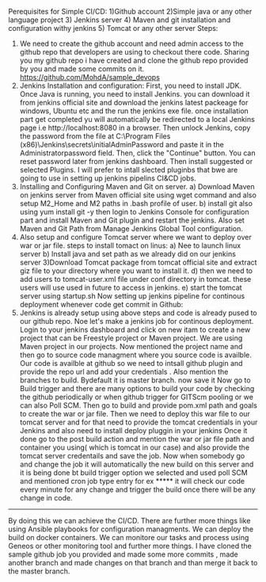 Perequisites for Simple CI/CD:
1)Github account
2)Simple java or any other language project
3) Jenkins server
4) Maven and git installation and configuration withy jenkins
5) Tomcat or any other server
Steps:
1) We need to create the github account and need admin  access to the github repo that developers are using to checkout there code. Sharing you my github repo i have created and clone the github repo provided by you and made some commits on it.
https://github.com/MohdA/sample_devops
2) Jenkins Installation and configuration:
First, you need to install JDK. Once Java is running, you need to install Jenkins. you can download it from jenkins official site and download the jenkins latest packeage for windows, Ubuntu etc and the run the jenkins exe file.
once installation part get completed yu will automatically be redirected to a local Jenkins page i.e http://localhost:8080 in a browser.
Then  unlock Jenkins, copy the password from the file at C:\Program Files (x86)\Jenkins\secrets\initialAdminPassword and paste it in the Administratorpassword field. Then, click the "Continue" button. You can reset password later from jenkins dashboard.
Then install suggested or selected Plugins. I will prefer to intall slected pluginbs that bwe are going to use in setting up jenkins pipelins CI&CD jobs. 
3) Installing and Configuring Maven  and Git on server.
a) Download Maven on jenkins server from Maven official site using wget command and also setup M2_Home and M2 paths in .bash profile of user.
b) install git also using yum install git -y
then login to Jenkins Console for configuration part and install Maven and Git plugin and restart  the jenkins.
Also set Maven and Git Path from Manage Jenkins Global Tool configuration.
4) Also setup and configure Tomcat server where we want to deploy over war or jar file.
steps  to install tomact on linus:
a) Nee to launch linux server
b) Install java and set path as we already did on our jenkins server
3)Download Tomcat package from tomcat official site and extract giz file to your directory where you want to install it.
d) then we need to add users to tomcat-user.xml file under conf directory in tomcat. these users will use used in future to access in jenkins.
e) start the tomcat server using startup.sh
Now setting up jenkins pipeline for continous deployment whenever code get commit in Github:
1) Jenkins is already setup using above steps and code is already pused to our github repo. Noe let's make a jenkins job for continous deployment.
Login to your jenkins dashboard and click on new itam to create a new project that can be Freestyle project or Maven project. We are using Maven project in our projects.
Now mentioned the project name and then go to source code managment  where you source code is availble. Our code is availble at github so we need to intsall github plugin and provide the repo url and add your credentials . Also mention the branches to build. Bydefault it is master branch. now save it
Now go to Build trigger and there are many options to build your code by checking the github periodically or when github trigger for GITScm pooling or we can also Poll SCM.
Then go to build and provide pom.xml path and goals to create the war or jar file.
Then we need to deploy this war file to our tomcat server and for that need to provide the tomcat credentials in your Jenkins and also need to install deploy pluggin in your jenkins
Once it done go to the post build action and mention the war or jar file path and container you using( which is tomcat in our case) and also provide the tomcat server credentails and save the job.
Now when somebody go and change the job it will automatically the new build on this server and it is being done bt build trigger option we selected and used poll SCM and mentioned cron job type entry for ex ***** it will check our code every minute for any change and trigger the build once there will be any change in code.
----------------------------------------------------------------------------------------------------------------
By doing this we can achieve the CI/CD. There are further more things like using Ansible playbooks for configuration managments. We can deploy the build on docker containers.
We can monitore our tasks and process using Geneos or other monitoring tool and further more things.
I have cloned the sample github job you provided and made some more commits , made another branch and made changes on that branch and than merge it back to the master branch. 
